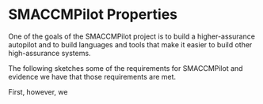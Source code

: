 # SMACCMPilot Properties

One of the goals of the SMACCMPilot project is to build a higher-assurance
autopilot and to build languages and tools that make it easier to build other
high-assurance systems.

The following sketches some of the requirements for SMACCMPilot and evidence we
have that those requirements are met.

First, however, we
